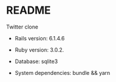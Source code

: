 # README

Twitter clone

* Rails version: 6.1.4.6

* Ruby version: 3.0.2.

* Database: sqlite3

* System dependencies: bundle && yarn


